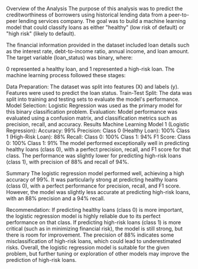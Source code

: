Overview of the Analysis
The purpose of this analysis was to predict the creditworthiness of borrowers using historical lending data from a peer-to-peer lending services company. The goal was to build a machine learning model that could classify loans as either "healthy" (low risk of default) or "high risk" (likely to default).

The financial information provided in the dataset included loan details such as the interest rate, debt-to-income ratio, annual income, and loan amount. The target variable (loan_status) was binary, where:

0 represented a healthy loan, and
1 represented a high-risk loan.
The machine learning process followed these stages:

Data Preparation: The dataset was split into features (X) and labels (y). Features were used to predict the loan status.
Train-Test Split: The data was split into training and testing sets to evaluate the model's performance.
Model Selection: Logistic Regression was used as the primary model for this binary classification problem.
Evaluation: Model performance was evaluated using a confusion matrix, and classification metrics such as precision, recall, and accuracy.
Results
Machine Learning Model 1 (Logistic Regression):
Accuracy: 99%
Precision:
Class 0 (Healthy Loan): 100%
Class 1 (High-Risk Loan): 88%
Recall:
Class 0: 100%
Class 1: 94%
F1 Score:
Class 0: 100%
Class 1: 91%
The model performed exceptionally well in predicting healthy loans (class 0), with a perfect precision, recall, and F1 score for that class. The performance was slightly lower for predicting high-risk loans (class 1), with precision of 88% and recall of 94%.

Summary
The logistic regression model performed well, achieving a high accuracy of 99%. It was particularly strong at predicting healthy loans (class 0), with a perfect performance for precision, recall, and F1 score. However, the model was slightly less accurate at predicting high-risk loans, with an 88% precision and a 94% recall.

Recommendation:
If predicting healthy loans (class 0) is more important, the logistic regression model is highly reliable due to its perfect performance on that class.
If predicting high-risk loans (class 1) is more critical (such as in minimizing financial risk), the model is still strong, but there is room for improvement. The precision of 88% indicates some misclassification of high-risk loans, which could lead to underestimated risks.
Overall, the logistic regression model is suitable for the given problem, but further tuning or exploration of other models may improve the prediction of high-risk loans.